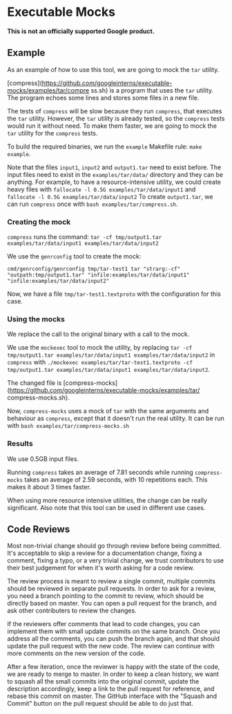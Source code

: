 # Executable Mocks

**This is not an officially supported Google product.**

## Example

As an example of how to use this tool, we are going to mock the `tar` utility.

[compress](https://github.com/googleinterns/executable-mocks/examples/tar/compre
ss.sh) is a program that uses the `tar` utility. The program echoes some lines
and stores some files in a new file.

The tests of `compress` will be slow because they run `compress`, that executes
the `tar` utility. However, the `tar` utility is already tested, so the
`compress` tests would run it without need. To make them faster, we are going
to mock the `tar` utility for the `compress` tests.

To build the required binaries, we run the `example` Makefile rule: `make
example`.

Note that the files `input1`, `input2` and `output1.tar` need to exist before.
The input files need to exist in the `examples/tar/data/` directory and they
can be anything. For example, to have a resource-intensive utility, we could
create heavy files with `fallocate -l 0.5G examples/tar/data/input1` and
`fallocate -l 0.5G examples/tar/data/input2` To create `output1.tar`, we can
run `compress` once with `bash examples/tar/compress.sh`.

### Creating the mock

`compress` runs the command:
`tar -cf tmp/output1.tar examples/tar/data/input1 examples/tar/data/input2`

We use the `genrconfig` tool to create the mock:

`cmd/genrconfig/genrconfig tmp/tar-test1 tar "strarg:-cf"
"outpath:tmp/output1.tar" "infile:examples/tar/data/input1"
"infile:examples/tar/data/input2"`

Now, we have a file `tmp/tar-test1.textproto` with the configuration for this
case.

### Using the mocks

We replace the call to the original binary with a call to the mock.

We use the `mockexec` tool to mock the utility, by replacing `tar -cf
tmp/output1.tar examples/tar/data/input1 examples/tar/data/input2` in
`compress` with `./mockexec examples/tar/tar-test1.textproto -cf
tmp/output1.tar examples/tar/data/input1 examples/tar/data/input2`.

The changed file is
[compress-mocks](https://github.com/googleinterns/executable-mocks/examples/tar/
compress-mocks.sh).

Now, `compress-mocks` uses a mock of `tar` with the same arguments and
behaviour as `compress`, except that it doesn't run the real utility. It can be
run with `bash examples/tar/compress-mocks.sh`

### Results

We use 0.5GB input files.

Running `compress` takes an average of 7.81 seconds while running
`compress-mocks` takes an average of 2.59 seconds, with 10 repetitions each.
This makes it about 3 times faster.

When using more resource intensive utilities, the change can be really
significant. Also note that this tool can be used in different use cases.

## Code Reviews

Most non-trivial change should go through review before being committed. It's
acceptable to skip a review for a documentation change, fixing a comment,
fixing a typo, or a very trivial change, we trust contributors to use their
best judgement for when it's worth asking for a code review.

The review process is meant to review a single commit, multiple commits should be
reviewed in separate pull requests. In order to ask for a review, you need a
branch pointing to the commit to review, which should be directly based on master.
You can open a pull request for the branch, and ask other contributers to
review the changes.

If the reviewers offer comments that lead to code changes, you can implement them
with small update commits on the same branch. Once you address all the comments,
you can push the branch again, and that should update the pull request with
the new code. The review can continue with more comments on the new version of the
code.

After a few iteration, once the reviewer is happy with the state of the code,
we are ready to merge to master. In order to keep a clean history, we want to
squash all the small commits into the original commit, update the description
accordingly, keep a link to the pull request for reference, and rebase this
commit on master.  The GitHub interface with the "Squash and Commit" button on
the pull request should be able to do just that.
